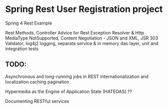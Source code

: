 Spring Rest User Registration project
=====================================

Spring 4 Rest Example

Rest Methods,
Controller Advice for Rest Exception Resolver & Http MediaType NotSupported,
Content Negotiation - JSON and XML,
JSR 303 Validator,
log4j2  logging,
separate service & in memory dao layer,
unit and integration tests

TODO: 
-----
Asynchronous and long-running jobs in REST
Internationalization and localization
caching
pagination

Hypermedia as the Engine of Application State (HATEOAS) ??

Documenting RESTful services
	
			





